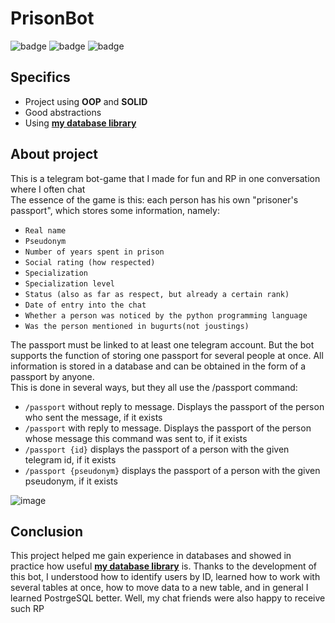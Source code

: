 # PrisonBot
![badge](https://img.shields.io/static/v1?label=Language&message=C%23&color=blueviolet&style=for-the-badge)
![badge](https://img.shields.io/static/v1?label=architecture&message=Pure-Model&color=red&style=for-the-badge)
![badge](https://img.shields.io/static/v1?label=database&message=postgresql&color=blue&style=for-the-badge)

## Specifics
- Project using **OOP** and **SOLID**
- Good abstractions
- Using [**my database library**](https://github.com/Atennop1/Relational-Databases-Via-OOP)

## About project

This is a telegram bot-game that I made for fun and RP in one conversation where I often chat
<br>The essence of the game is this: each person has his own "prisoner's passport", which stores some information, namely: 
- ```Real name```
- ```Pseudonym```
- ```Number of years spent in prison```
- ```Social rating (how respected)```
- ```Specialization```
- ```Specialization level```
- ```Status (also as far as respect, but already a certain rank)```
- ```Date of entry into the chat```
- ```Whether a person was noticed by the python programming language```
- ```Was the person mentioned in bugurts(not joustings)```

The passport must be linked to at least one telegram account. But the bot supports the function of storing one passport for several people at once. All information is stored in a database and can be obtained in the form of a passport by anyone. 
<br>This is done in several ways, but they all use the /passport command:
- ```/passport``` without reply to message. Displays the passport of the person who sent the message, if it exists
- ```/passport``` with reply to message. Displays the passport of the person whose message this command was sent to, if it exists
- ```/passport {id}``` displays the passport of a person with the given telegram id, if it exists
- ```/passport {pseudonym}``` displays the passport of a person with the given pseudonym, if it exists

![image](https://github.com/Atennop1/PrisonBot/assets/73060890/aab34e2c-f289-4136-937c-5bda2f38d246)

## Conclusion


This project helped me gain experience in databases and showed in practice how useful [**my database library**](https://github.com/Atennop1/Relational-Databases-Via-OOP) is. Thanks to the development of this bot, I understood how to identify users by ID, learned how to work with several tables at once, how to move data to a new table, and in general I learned PostrgeSQL better. Well, my chat friends were also happy to receive such RP

